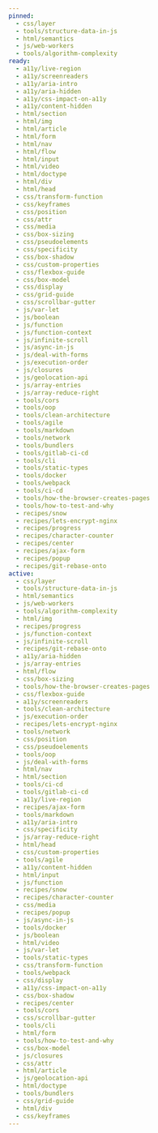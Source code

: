 ```yaml
---
pinned:
  - css/layer
  - tools/structure-data-in-js
  - html/semantics
  - js/web-workers
  - tools/algorithm-complexity
ready:
  - a11y/live-region
  - a11y/screenreaders
  - a11y/aria-intro
  - a11y/aria-hidden
  - a11y/css-impact-on-a11y
  - a11y/content-hidden
  - html/section
  - html/img
  - html/article
  - html/form
  - html/nav
  - html/flow
  - html/input
  - html/video
  - html/doctype
  - html/div
  - html/head
  - css/transform-function
  - css/keyframes
  - css/position
  - css/attr
  - css/media
  - css/box-sizing
  - css/pseudoelements
  - css/specificity
  - css/box-shadow
  - css/custom-properties
  - css/flexbox-guide
  - css/box-model
  - css/display
  - css/grid-guide
  - css/scrollbar-gutter
  - js/var-let
  - js/boolean
  - js/function
  - js/function-context
  - js/infinite-scroll
  - js/async-in-js
  - js/deal-with-forms
  - js/execution-order
  - js/closures
  - js/geolocation-api
  - js/array-entries
  - js/array-reduce-right
  - tools/cors
  - tools/oop
  - tools/clean-architecture
  - tools/agile
  - tools/markdown
  - tools/network
  - tools/bundlers
  - tools/gitlab-ci-cd
  - tools/cli
  - tools/static-types
  - tools/docker
  - tools/webpack
  - tools/ci-cd
  - tools/how-the-browser-creates-pages
  - tools/how-to-test-and-why
  - recipes/snow
  - recipes/lets-encrypt-nginx
  - recipes/progress
  - recipes/character-counter
  - recipes/center
  - recipes/ajax-form
  - recipes/popup
  - recipes/git-rebase-onto
active:
  - css/layer
  - tools/structure-data-in-js
  - html/semantics
  - js/web-workers
  - tools/algorithm-complexity
  - html/img
  - recipes/progress
  - js/function-context
  - js/infinite-scroll
  - recipes/git-rebase-onto
  - a11y/aria-hidden
  - js/array-entries
  - html/flow
  - css/box-sizing
  - tools/how-the-browser-creates-pages
  - css/flexbox-guide
  - a11y/screenreaders
  - tools/clean-architecture
  - js/execution-order
  - recipes/lets-encrypt-nginx
  - tools/network
  - css/position
  - css/pseudoelements
  - tools/oop
  - js/deal-with-forms
  - html/nav
  - html/section
  - tools/ci-cd
  - tools/gitlab-ci-cd
  - a11y/live-region
  - recipes/ajax-form
  - tools/markdown
  - a11y/aria-intro
  - css/specificity
  - js/array-reduce-right
  - html/head
  - css/custom-properties
  - tools/agile
  - a11y/content-hidden
  - html/input
  - js/function
  - recipes/snow
  - recipes/character-counter
  - css/media
  - recipes/popup
  - js/async-in-js
  - tools/docker
  - js/boolean
  - html/video
  - js/var-let
  - tools/static-types
  - css/transform-function
  - tools/webpack
  - css/display
  - a11y/css-impact-on-a11y
  - css/box-shadow
  - recipes/center
  - tools/cors
  - css/scrollbar-gutter
  - tools/cli
  - html/form
  - tools/how-to-test-and-why
  - css/box-model
  - js/closures
  - css/attr
  - html/article
  - js/geolocation-api
  - html/doctype
  - tools/bundlers
  - css/grid-guide
  - html/div
  - css/keyframes
---
```


